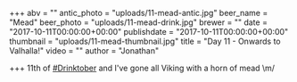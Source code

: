 +++
abv = ""
antic_photo = "uploads/11-mead-antic.jpg"
beer_name = "Mead"
beer_photo = "uploads/11-mead-drink.jpg"
brewer = ""
date = "2017-10-11T00:00:00+00:00"
publishdate = "2017-10-11T00:00:00+00:00"
thumbnail = "uploads/11-mead-thumbnail.jpg"
title = "Day 11 - Onwards to Valhalla!"
video = ""
author = "Jonathan"

+++
11th of [#Drinktober](https://www.facebook.com/hashtag/drinktober?epa=HASHTAG) and I've gone all Viking with a horn of mead \\m/